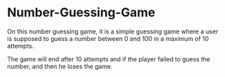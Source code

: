 # Number-Guessing-Game
On this number guessing game, it is a simple guessing game where a user is supposed to guess a number between 0 and 100 in a maximum of 10 attempts. 

The game will end after 10 attempts and if the player failed to guess the number, and then he loses the game.

